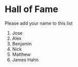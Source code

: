 # Hall of Fame
Please add your name to this list

1. Jose
2. Alex
3. Benjamin
4. Nick
5. Matthew
6. James Hahn


